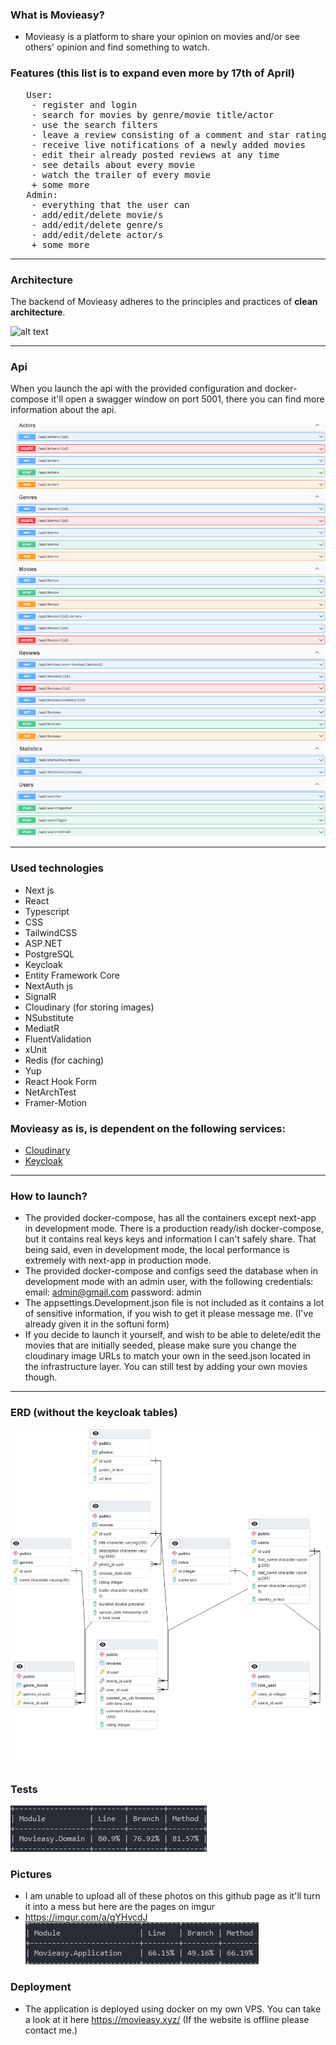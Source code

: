 ### What is Movieasy?
- Movieasy is a platform to share your opinion on movies and/or see others' opinion and find something to watch.

### Features (this list is to expand even more by 17th of April)
<pre>
   User:
    - register and login
    - search for movies by genre/movie title/actor 
    - use the search filters
    - leave a review consisting of a comment and star rating on any movie (except ones who are to be released)
    - receive live notifications of a newly added movies
    - edit their already posted reviews at any time
    - see details about every movie
    - watch the trailer of every movie
    + some more
   Admin:
    - everything that the user can
    - add/edit/delete movie/s
    - add/edit/delete genre/s
    - add/edit/delete actor/s
    + some more
</pre>

------------

### Architecture
The backend of Movieasy adheres to the principles and practices of **clean architecture**.

![alt text](https://pbs.twimg.com/media/F92a6qvXYAA6i8K?format=png&name=4096x4096 "Logo Title Text 1")

------------

### Api
When you launch the api with the provided configuration and docker-compose it'll open a swagger window on port 5001, there you can find more information about the api.

![alt text](https://github.com/kristian234/Movieasy/blob/master/images/swagger.png)

------------

### Used technologies
- Next js
- React
- Typescript
- CSS
- TailwindCSS
- ASP.NET
- PostgreSQL
- Keycloak
- Entity Framework Core
- NextAuth js
- SignalR
- Cloudinary (for storing images)  
- NSubstitute
- MediatR
- FluentValidation
- xUnit
- Redis (for caching)
- Yup 
- React Hook Form
- NetArchTest
- Framer-Motion

### Movieasy as is, is dependent on the following services:
- [Cloudinary](https://cloudinary.com/)
- [Keycloak](https://www.keycloak.org/)
  
------------

### How to launch?
- The provided docker-compose, has all the containers except next-app in development mode. There is a production ready/ish docker-compose, but it contains real keys keys and information I can't safely share. That being said, even in development mode, the local performance is extremely with next-app in production mode.
- The provided docker-compose and configs seed the database when in development mode with an admin user, with the following credentials:
  email: admin@gmail.com
  password: admin
- The appsettings.Development.json file is not included as it contains a lot of sensitive information, if you wish to get it please message me. (I've already given it in the softuni form)
- If you decide to launch it yourself, and wish to be able to delete/edit the movies that are initially seeded, please make sure you change the cloudinary image URLs to match your own in the seed.json located in the infrastructure layer. You can still test by adding your own movies though.


------------

### ERD (without the keycloak tables)
![alt text](https://github.com/kristian234/Movieasy/blob/master/images/erd1.jpg)

### Tests
![alt text](https://github.com/kristian234/Movieasy/blob/master/images/domain-tests.jpg)

### Pictures
- I am unable to upload all of these photos on this github page as it'll turn it into a mess but here are the pages on imgur
- https://imgur.com/a/gYHvcdJ
![alt text](https://github.com/kristian234/Movieasy/blob/master/images/application-tests.jpg)

### Deployment
- The application is deployed using docker on my own VPS. You can take a look at it here https://movieasy.xyz/ (If the website is offline please contact me.)
